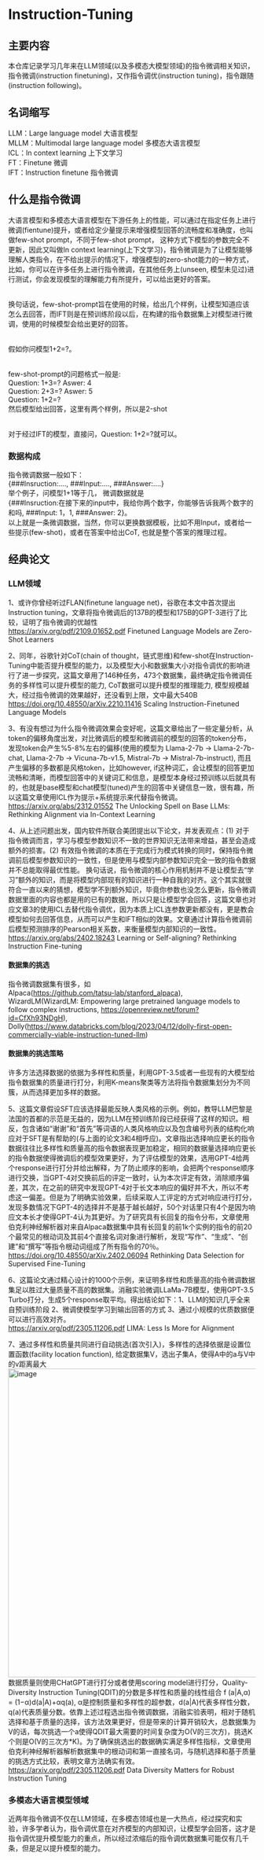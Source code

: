 # Instruction-Tuning

## 主要内容
本仓库记录学习几年来在LLM领域(以及多模态大模型领域)的指令微调相关知识，指令微调(instruction finetuning)，又作指令调优(instruction tuning)，指令跟随(instruction following)。

## 名词缩写
LLM：Large language model 大语言模型
<br />MLLM：Multimodal large language model 多模态大语言模型
<br />ICL：In context learning 上下文学习
<br />FT：Finetune 微调
<br />IFT：Instruction finetune 指令微调

## 什么是指令微调
大语言模型和多模态大语言模型在下游任务上的性能，可以通过在指定任务上进行微调(fientune)提升，或者给定少量提示来增强模型回答的流畅度和准确度，也叫做few-shot prompt，不同于few-shot prompt， 这种方式下模型的参数完全不更新，因此又叫做In context learning(上下文学习)，指令微调是为了让模型能够理解人类指令，在不给出提示的情况下，增强模型的zero-shot能力的一种方式，比如，你可以在许多任务上进行指令微调，在其他任务上(unseen, 模型未见过)进行测试，你会发现模型的理解能力有所提升，可以给出更好的答案。

<br />换句话说，few-shot-prompt旨在使用的时候，给出几个样例，让模型知道应该怎么去回答，而IFT则是在预训练阶段以后，在构建的指令数据集上对模型进行微调，使用的时候模型会给出更好的回答。

<br />假如你问模型1+2=?。

<br />few-shot-prompt的问题格式一般是: 
<br />Question: 1+3=? Aswer: 4  <br />Question: 2+3=? Aswer: 5  <br />Question: 1+2=?
<br />然后模型给出回答，这里有两个样例，所以是2-shot

<br />对于经过IFT的模型，直接问，Question: 1+2=?就可以。

### 数据构成
指令微调数据一般如下：
<br />{###Insruction:...., ###Input:...., ###Answer:....} 
<br />举个例子，问模型1+1等于几， 微调数据就是<br />{###Insruction:在接下来的input中，我给你两个数字，你能够告诉我两个数字的和吗, ###Input: 1，1, ###Answer: 2}。<br />以上就是一条微调数据，当然，你可以更换数据模板，比如不用Input，或者给一些提示(few-shot)，或者在答案中给出CoT, 也就是整个答案的推理过程。

## 经典论文
### LLM领域
1、或许你曾经听过FLAN(finetune language net)，谷歌在本文中首次提出Instruction tuning，文章将指令微调后的137B的模型和175B的GPT-3进行了比较，证明了指令微调的优越性
<br />https://arxiv.org/pdf/2109.01652.pdf  Finetuned Language Models are Zero-Shot Learners

2、同年，谷歌针对CoT(chain of thought，链式思维)和few-shot在Instruction-Tuning中能否提升模型的能力，以及模型大小和数据集大小对指令调优的影响进行了进一步探究，这篇文章用了146种任务，473个数据集，最终确定指令微调任务的多样性可以提升模型的能力, CoT数据可以提升模型的推理能力, 模型规模越大，经过指令微调的效果越好，还没看到上限，文中最大540B
<br />https://doi.org/10.48550/arXiv.2210.11416   Scaling Instruction-Finetuned Language Models

3、有没有想过为什么指令微调效果会变好呢，这篇文章给出了一些定量分析，从token的偏移角度出发，对比微调后的模型和微调前的模型的回答的token分布，发现token会产生%5-8%左右的偏移(使用的模型为 Llama-2-7b -> Llama-2-7b-chat,  Llama-2-7b -> Vicuna-7b-v1.5, Mistral-7b -> Mistral-7b-instruct), 而且产生偏移的多数都是风格token，比如however, if这种词汇，会让模型的回答更加流畅和清晰，而模型回答中的关键词汇和信息，是模型本身经过预训练以后就具有的，也就是base模型和chat模型(tuned)产生的回答中关键信息一致，很有趣，所以这篇文章使用ICL作为提示+系统提示来代替指令微调。  <br />https://arxiv.org/abs/2312.01552   The Unlocking Spell on Base LLMs: Rethinking Alignment via In-Context Learning

4、从上述问题出发，国内软件所联合美团提出以下论文，并发表观点：(1) 对于指令微调而言，学习与模型参数知识不一致的世界知识无法带来增益，甚至会造成额外的损害。(2) 有效指令微调的本质在于完成行为模式转换的同时，保持指令微调前后模型参数知识的一致性，但是使用与模型内部参数知识完全一致的指令数据并不总能取得最优性能。    换句话说，指令微调的核心作用机制并不是让模型去“学习”额外的知识，而是将模型内部现有的知识进行一种自我的对齐。这个其实就很符合一直以来的猜想，模型学不到额外知识，毕竟你参数也没怎么更新，指令微调数据里面的内容也都是用的已有的数据，所以只是让模型学会回答，这篇文章也对应文章3的使用ICL去替代指令调优，因为本质上ICL连参数更新都没有，更是教会模型如何去回答信息，从而可以产生和IFT相似的效果。文章通过计算指令微调前后模型预测排序的Pearson相关系数，来衡量模型内部知识的一致性。
<br />https://arxiv.org/abs/2402.18243   Learning or Self-aligning? Rethinking Instruction Fine-tuning

#### 数据集的挑选
指令微调数据集有很多，如
<br />Alpaca(https://github.com/tatsu-lab/stanford_alpaca), 
<br />WizardLM(WizardLM: Empowering large pretrained language models to follow complex instructions, https://openreview.net/forum?id=CfXh93NDgH),
<br />Dolly(https://www.databricks.com/blog/2023/04/12/dolly-first-open-commercially-viable-instruction-tuned-llm)

#### 数据集的挑选策略
许多方法选择数据的依据为多样性和质量，利用GPT-3.5或者一些现有的大模型给指令数据集的质量进行打分，利用K-means聚类等方法将指令数据集划分为不同簇，从而选择更加多样的数据。

5、这篇文章假设SFT应该选择最能反映人类风格的示例。例如，教导LLM巴黎是法国的首都的示范是无益的，因为LLM在预训练阶段已经获得了这样的知识。相反，包含诸如“谢谢”和“首先”等词语的人类风格响应以及包含编号列表的结构化响应对于SFT是有帮助的(与上面的论文3和4相呼应)。文章指出选择响应更长的指令数据往往比多样性和质量高的指令数据表现更加稳定，相同的数据量选择响应更长的指令数据使得微调后的模型效果更好，为了评估模型的效果，选用GPT-4给两个response进行打分并给出解释，为了防止顺序的影响，会把两个response顺序进行交换，当GPT-4对交换前后的评定一致时，认为本次评定有效，消除顺序偏差，其次，在之前的研究中发现GPT-4对于长文本响应的偏好并不大，所以不考虑这一偏差。但是为了明确实验效果，后续采取人工评定的方式对响应进行打分，发现多数情况下GPT-4的选择并不是基于越长越好，50个对话里只有4个是因为响应文本长才使得GPT-4认为其更好。为了研究具有长回复的指令分布，文章使用伯克利神经解析器对来自Alpaca数据集中具有长回复的前1k个实例的指令的前20个最常见的根动词及其前4个直接名词对象进行解析，发现“写作”、“生成”、“创建”和“撰写”等指令根动词组成了所有指令的70％。
<br />https://doi.org/10.48550/arXiv.2402.06094  Rethinking Data Selection for Supervised Fine-Tuning

6、这篇论文通过精心设计的1000个示例，来证明多样性和质量高的指令微调数据集足以胜过大量质量不高的数据集。消融实验微调LLaMa-7B模型，使用GPT-3.5 Turbo打分，生成5个response取平均。得出结论如下：1、LLM的知识几乎全来自预训练阶段 2、微调使模型学习到输出回答的方式 3、通过小规模的优质数据便可以进行高效对齐。
<br />https://arxiv.org/pdf/2305.11206.pdf   LIMA: Less Is More for Alignment

7、通过多样性和质量共同进行自动挑选(首次引入)，多样性的选择依据是设置位置函数(facility location function), 给定数据集V，选出子集A，使得A中的a与V中的v距离最大
<img width="628" alt="image" src="https://github.com/GreenHornDong/Instruction-Tuning/assets/101792419/371686b1-b4c4-4ec7-ae17-e0778929aff4">
<br />数据质量则使用CHatGPT进行打分或者使用scoring model进行打分，Quality-Diversity Instruction Tuning(QDIT)的分数是多样性和质量的线性组合 f (a|A,α) = (1−α)d(a|A)+αq(a), α是控制质量和多样性的超参数，d(a|A)代表多样性分数，q(a)代表质量分数。依靠上述过程选出指令微调数据，消融实验表明，相对于随机选择和基于质量的选择，该方法效果更好，但是带来的计算开销较大，总数据集为V的话，每次挑选一个a使得QDIT最大需要的时间复杂度为O(V的三次方)，挑选K个则是O(V的三次方*K)。为了确保挑选出的数据确实满足多样性指标，文章使用伯克利神经解析器解析数据集中的根动词和第一直接名词，与随机选择和基于质量的挑选方式比较，表明文章方法确实有效。
<br />https://arxiv.org/pdf/2305.11206.pdf  Data Diversity Matters for Robust Instruction Tuning



### 多模态大语言模型领域

近两年指令微调不仅在LLM领域，在多模态领域也是一大热点，经过探究和实验，许多学者认为，指令调优意在对齐模型的内部知识，让模型学会回答，这才是指令调优提升模型能力的重点，所以经过浓缩后的指令调优数据集可能仅有几千条，但是足以提升模型的能力。
 
